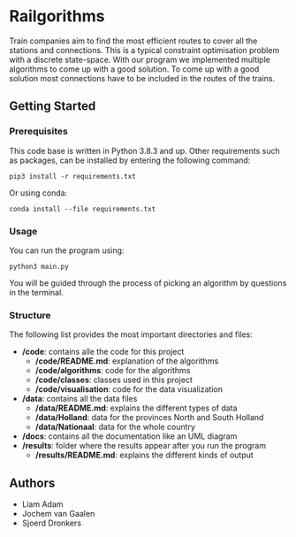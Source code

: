 # Railgorithms

Train companies aim to find the most efficient routes to cover all the stations and connections.
This is a typical constraint optimisation problem with a discrete state-space.
With our program we implemented multiple algorithms to come up with a good solution.
To come up with a good solution most connections have to be included in the routes of the trains.

## Getting Started

### Prerequisites

This code base is written in Python 3.8.3 and up.
Other requirements such as packages, can be installed by entering the following command:

```
pip3 install -r requirements.txt
```

Or using conda:

```
conda install --file requirements.txt
```

### Usage

You can run the program using:

```
python3 main.py
```

You will be guided through the process of picking an algorithm by questions in the terminal.

### Structure

The following list provides the most important directories and files:

- **/code**: contains alle the code for this project
  - **/code/README.md**: explanation of the algorithms
  - **/code/algorithms**: code for the algorithms
  - **/code/classes**: classes used in this project
  - **/code/visualisation**: code for the data visualization
- **/data**: contains all the data files
  - **/data/README.md**: explains the different types of data
  - **/data/Holland**: data for the provinces North and South Holland
  - **/data/Nationaal**: data for the whole country
- **/docs**: contains all the documentation like an UML diagram
- **/results**: folder where the results appear after you run  the program
  - **/results/README.md**: explains the different kinds of output

## Authors
- Liam Adam
- Jochem van Gaalen
- Sjoerd Dronkers